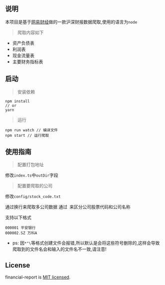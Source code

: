 ## 说明

本项目是基于[网易财经](http://quotes.money.163.com/)做的一款沪深财报数据爬取,使用的语言为`node`

> 爬取内容如下

- 资产负债表
- 利润表
- 现金流量表
- 主要财务指标表

## 启动

> 安装依赖

```
npm install
// or
yarn
```

> 运行

```
npm run watch // 编译文件
npm start // 运行爬取
```

## 使用指南

> 配置打包地址

修改`index.ts`中`outDir`字段

> 配置要爬取的公司

修改`config/stock_code.txt`

通过换行来爬取多公司数据 通过` `来区分公司股票代码和公司名称

支持以下格式

```
000001 平安银行
000002.SZ 万科A
```

- ps: 因`*"\`等格式创建文件会报错,所以默认是会将这些符号删除的,这样会导致爬取到的文件名会和输入的文件名不一致,请注意!

## License

financial-report is [MIT licensed](./LICENSE).

